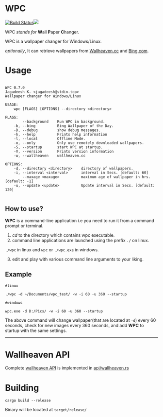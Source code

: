 # WPC  
  
[![Build Status](https://travis-ci.org/jkotra/wpc.svg?branch=master)](https://travis-ci.org/jkotra/wpc)![](https://img.shields.io/github/languages/code-size/jkotra/wpc)

WPC *stands for* **W**all **P**aper **C**hanger.
  
WPC is a wallpaper changer for Windows/Linux. 

*optionally*, It can retrieve wallpapers from [Wallheaven.cc](https://wallhaven.cc/) and [Bing.com](https://www.bing.com/).  
  
# Usage  
  
```

WPC 0.7.0
Jagadeesh K. <jagadeesh@stdin.top>
Wallpaper changer for Windows/Linux

USAGE:
    wpc [FLAGS] [OPTIONS] --directory <directory>

FLAGS:
        --background    Run WPC in background.
    -b, --bing          Bing Wallpaper of the Day.
    -D, --debug         show debug messages.
    -h, --help          Prints help information
    -l, --local         Offline Mode.
    -o, --only          Only use remotely downloaded wallpapers.
    -S, --startup       start WPC at startup.
    -V, --version       Prints version information
    -w, --wallheaven    wallheaven.cc

OPTIONS:
    -d, --directory <directory>    directory of wallpapers.
    -i, --interval <interval>      interval in Secs. [default: 60]
        --maxage <maxage>          maximum age of wallpaper in hrs. [default: -1]
    -u, --update <update>          Update interval in Secs. [default: 120]


 ```

## How to use?

**WPC** is a command-line application i.e you need to run it from a command prompt or terminal.

1. *cd* to the directory which contains wpc executable.
2. command line applications are launched using the prefix `./` on linux.

`./wpc` in linux and `wpc` or `./wpc.exe` in windows.

3. edit and play with various command line arguments to your liking.

## Example

```
#linux

./wpc -d ~/Documents/wpc_test/ -w -i 60 -u 360 --startup

#windows

wpc.exe -d D:/Pics/ -w -i 60 -u 360 --startup

```

The above command will change wallpaper(that are located at `-d`) every 60 seconds, check for new images every 360 seconds, and add **WPC** to startup with the same settings.


---

# Wallheaven API

Complete [wallheaven API](https://wallhaven.cc/help/api) is implemented in [api/wallheaven.rs](src/web/wallheaven_api.rs)

# Building  

`cargo build --release`  
  
Binary will be located at `target/release/`
